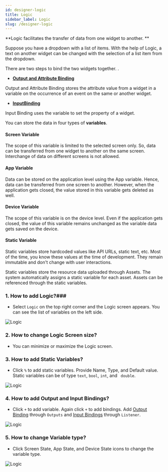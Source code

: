 ```yaml
---
id: designer-logic
title: Logic
sidebar_label: Logic
slug: /designer-logic
---
```


**Logic facilitates the transfer of data from one widget to another. **

Suppose you have a dropdown with a list of items. With the help of Logic, a text on another widget can be changed with the selection of a list item from the dropdown.

There are two steps to bind the two widgets together.
. 
* [**Output and Attribute Binding**](logic-output-binding.md)

Output and Attribute Binding stores the attribute value from a widget in a variable on the occurrence of an event on the same or another widget. 

* [**InputBinding** ](logic-input-binding.md)

Input Binding uses the variable to set the property of a widget.

You can store the data in four types of **variables**.

#### Screen Variable
The scope of this variable is limited to the selected screen only. So, data can be transferred from one widget to another on the same screen. Interchange of data on different screens is not allowed.

#### App Variable
Data can be stored on the application level using the App variable. Hence, data can be transferred from one screen to another. However, when the application gets closed, the value stored in this variable gets deleted as well.

#### Device Variable
The scope of this variable is on the device level. Even if the application gets closed, the value of this variable remains unchanged as the variable data gets saved on the device.

#### Static Variable
Static variables store hardcoded values like API URLs, static text, etc. Most of the time, you know these values at the time of development. They remain immutable and don't change with user interactions.

Static variables store the resource data uploaded through Assets. The system automatically assigns a static variable for each asset.  Assets can be referenced through the static variables.

### 1. **How to add Logic?###**
+ Select `Logic` on the top right corner and the Logic screen appears. You can see the list of variables on the left side.

![Logic](/img/Logic-Overview-1.PNG)

### 2. **How to change Logic Screen size?**
+ You can minimize or maximize the Logic screen.

### 3. **How to add Static Variables?**
+ Click `%` to add static variables. Provide Name, Type, and Default value. Static variables can be of type `text`, `bool`, `int`, and ` double`. 

![Logic](/img/Logic-Overview-2.PNG)

### 4. **How to add Output and Input Bindings?**
+ Click `+` to add variable. Again click `+` to add bindings. Add [Output Binding](logic-output-binding.md) through `Outputs` and [Input Bindings](logic-input-binding.md) through `Listener`. 

![Logic](/img/Logic-Overview-3.PNG)

### 5. **How to change Variable type?**
+ Click Screen State, App State, and Device State icons to change the variable type.

![Logic](/img/Logic-Overview-4.PNG)
